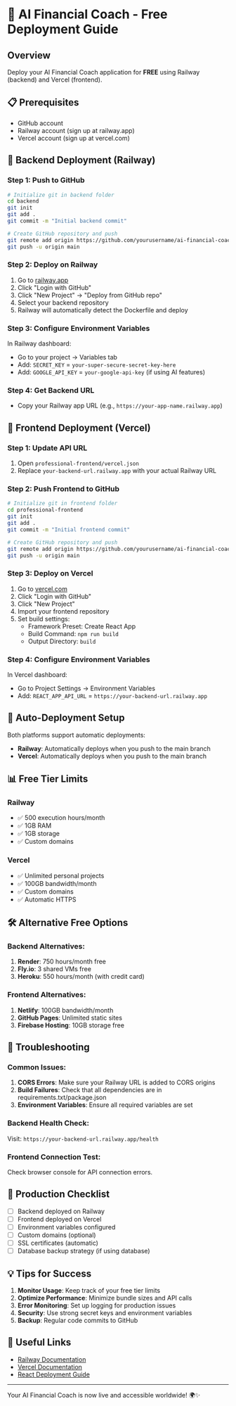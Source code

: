 # 🚀 AI Financial Coach - Free Deployment Guide

## Overview
Deploy your AI Financial Coach application for **FREE** using Railway (backend) and Vercel (frontend).

## 📋 Prerequisites
- GitHub account
- Railway account (sign up at railway.app)
- Vercel account (sign up at vercel.com)

## 🔧 Backend Deployment (Railway)

### Step 1: Push to GitHub
```bash
# Initialize git in backend folder
cd backend
git init
git add .
git commit -m "Initial backend commit"

# Create GitHub repository and push
git remote add origin https://github.com/yourusername/ai-financial-coach-backend.git
git push -u origin main
```

### Step 2: Deploy on Railway
1. Go to [railway.app](https://railway.app)
2. Click "Login with GitHub"
3. Click "New Project" → "Deploy from GitHub repo"
4. Select your backend repository
5. Railway will automatically detect the Dockerfile and deploy

### Step 3: Configure Environment Variables
In Railway dashboard:
- Go to your project → Variables tab
- Add: `SECRET_KEY` = `your-super-secure-secret-key-here`
- Add: `GOOGLE_API_KEY` = `your-google-api-key` (if using AI features)

### Step 4: Get Backend URL
- Copy your Railway app URL (e.g., `https://your-app-name.railway.app`)

## 🎨 Frontend Deployment (Vercel)

### Step 1: Update API URL
1. Open `professional-frontend/vercel.json`
2. Replace `your-backend-url.railway.app` with your actual Railway URL

### Step 2: Push Frontend to GitHub
```bash
# Initialize git in frontend folder
cd professional-frontend
git init
git add .
git commit -m "Initial frontend commit"

# Create GitHub repository and push
git remote add origin https://github.com/yourusername/ai-financial-coach-frontend.git
git push -u origin main
```

### Step 3: Deploy on Vercel
1. Go to [vercel.com](https://vercel.com)
2. Click "Login with GitHub"
3. Click "New Project"
4. Import your frontend repository
5. Set build settings:
   - Framework Preset: Create React App
   - Build Command: `npm run build`
   - Output Directory: `build`

### Step 4: Configure Environment Variables
In Vercel dashboard:
- Go to Project Settings → Environment Variables
- Add: `REACT_APP_API_URL` = `https://your-backend-url.railway.app`

## 🔄 Auto-Deployment Setup

Both platforms support automatic deployments:
- **Railway**: Automatically deploys when you push to the main branch
- **Vercel**: Automatically deploys when you push to the main branch

## 📊 Free Tier Limits

### Railway
- ✅ 500 execution hours/month
- ✅ 1GB RAM
- ✅ 1GB storage
- ✅ Custom domains

### Vercel
- ✅ Unlimited personal projects
- ✅ 100GB bandwidth/month
- ✅ Custom domains
- ✅ Automatic HTTPS

## 🛠 Alternative Free Options

### Backend Alternatives:
1. **Render**: 750 hours/month free
2. **Fly.io**: 3 shared VMs free
3. **Heroku**: 550 hours/month (with credit card)

### Frontend Alternatives:
1. **Netlify**: 100GB bandwidth/month
2. **GitHub Pages**: Unlimited static sites
3. **Firebase Hosting**: 10GB storage free

## 🔧 Troubleshooting

### Common Issues:
1. **CORS Errors**: Make sure your Railway URL is added to CORS origins
2. **Build Failures**: Check that all dependencies are in requirements.txt/package.json
3. **Environment Variables**: Ensure all required variables are set

### Backend Health Check:
Visit: `https://your-backend-url.railway.app/health`

### Frontend Connection Test:
Check browser console for API connection errors.

## 🎯 Production Checklist

- [ ] Backend deployed on Railway
- [ ] Frontend deployed on Vercel
- [ ] Environment variables configured
- [ ] Custom domains (optional)
- [ ] SSL certificates (automatic)
- [ ] Database backup strategy (if using database)

## 💡 Tips for Success

1. **Monitor Usage**: Keep track of your free tier limits
2. **Optimize Performance**: Minimize bundle sizes and API calls
3. **Error Monitoring**: Set up logging for production issues
4. **Security**: Use strong secret keys and environment variables
5. **Backup**: Regular code commits to GitHub

## 🔗 Useful Links

- [Railway Documentation](https://docs.railway.app/)
- [Vercel Documentation](https://vercel.com/docs)
- [React Deployment Guide](https://create-react-app.dev/docs/deployment/)

---

Your AI Financial Coach is now live and accessible worldwide! 🌍✨
